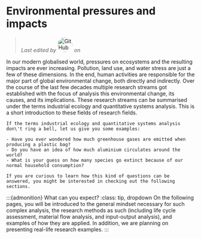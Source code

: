 # Environmental pressures and impacts 

> *Last edited by* <a href=”https://github.com/maximikos“ target="_blank"><img src="https://github.com/maximikos.png" alt="GitHub user" title="Max Koslowski" width="40" style="border-radius: 50%" /></a> *on* <i><a id="current_date"></a></i>

In our modern globalised world, pressures on ecosystems and the resulting impacts are ever increasing. Pollution, land use, and water stress are just a few of these dimensions. In the end, human activities are responsible for the major part of global environmental change, both directly and indirectly. Over the course of the last few decades multiple research streams got established with the focus of analysis this environmental change, its causes, and its implications. These research streams can be summarised under the terms industrial ecology and quantitative systems analysis. This is a short introduction to these fields of research fields.



```{note}
If the terms industrial ecology and quantitative systems analysis don\'t ring a bell, let us give you some examples:

- Have you ever wondered how much greenhouse gases are emitted when producing a plastic bag?
- Do you have an idea of how much aluminium circulates around the world?
- What is your guess on how many species go extinct because of our normal household consumption?

If you are curious to learn how this kind of questions can be answered, you might be interested in checking out the following sections.
```

:::{admonition} What can you expect?
:class: tip, dropdown
On the following pages, you will be introduced to the general mindset necessary for such complex analysis, the research methods as such (including life cycle assessment, material flow analysis, and input-output analysis), and examples of how they are applied. In addition, we are planning on presenting real-life research examples.
:::


<div id="current_date">
    <script>
        function displayResult() {
        const daysOfWeek = ["Sunday", "Monday", "Tuesday", "Wednesday", "Thursday", "Friday", "Saturday"];
        const date = new Date();
        const dayName = daysOfWeek[date.getDay()];
        document.getElementById("current_date").innerHTML = `${dayName}, ${date.toLocaleDateString()}`;
        }
    </script>
</div>


<script src="https://utteranc.es/client.js"
        repo="maximikos/indeco"
        issue-term="pathname"
        theme="github-light"
        crossorigin="anonymous"
        async>
</script>